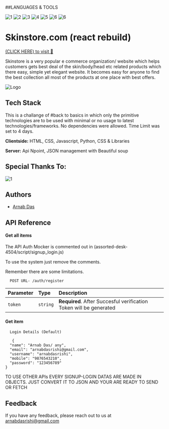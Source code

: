 ##LANGUAGES & TOOLS

![1](https://img.shields.io/badge/JavaScript-323330?style=for-the-badge&logo=javascript&logoColor=F7DF1E)
![2](https://img.shields.io/badge/CSS3-1572B6?style=for-the-badge&logo=css3&logoColor=white)
![3](https://img.shields.io/badge/HTML5-E34F26?style=for-the-badge&logo=html5&logoColor=white)
![4](https://img.shields.io/badge/chakra-%234ED1C5.svg?style=for-the-badge&logo=chakraui&logoColor=white)
![5](https://img.shields.io/badge/bootstrap-%23563D7C.svg?style=for-the-badge&logo=bootstrap&logoColor=white)
![6](https://img.shields.io/badge/redux-%23593d88.svg?style=for-the-badge&logo=redux&logoColor=white)
![6](https://img.shields.io/badge/python-3670A0?style=for-the-badge&logo=python&logoColor=ffdd54)



# Skinstore.com (react rebuild)
[(CLICK HERE) to visit 🔗](https://brilliant-peony-ec8019.netlify.app/)

Skinstore is a very popular e commerce organization/ website which helps customers gets best deal of the skin/body/head etc related products which there easy, simple yet elegant website. It becomes easy for anyone to find the best collection all most of the products at one place with best offers.




![Logo](https://logodix.com/logo/1954639.png)


## Tech Stack

This is a challange of #back to basics in which only the primitive technologies are to be used with minimal or no usage to latest technologies/frameworks. No dependencies were allowed. Time Limit was set to 4 days. 

**Clientside:** HTML, CSS, Javascript, Python, CSS & Libraries

**Server:** Api Npoint, JSON management with Beautiful soup



## Special Thanks To:

![1](https://lwfiles.mycourse.app/masai-school-public/283427801ef0376bad3f197fad544f38.png)

## Authors

- [Arnab Das](https://github.com/arnabdasrishi)


## API Reference

#### Get all items

The API Auth Mocker is commented out in (assorted-desk-4504/script/signup_login.js)

To use the system just remove the comments. 

Remember there are some limitations.

```http
  POST URL- /auth/register
```

| Parameter | Type     | Description                |
| :-------- | :------- | :------------------------- |
| `token` | `string` | **Required**. After Succesful verification Token will be generated |

#### Get item

```http
  Login Details (Default)
  
   {
  "name": "Arnab Das/ any",
  "email": "arnabdasrishi@gmail.com",
  "username": "arnabdasrishi",
  "mobile": "9876543210",
  "password": "123456789" 
}
```

TO USE OTHER APIs EVERY SIGNUP-LOGIN DATAS ARE MADE IN OBJECTS. JUST CONVERT IT TO JSON AND YOUR ARE READY TO SEND OR FETCH


## Feedback

If you have any feedback, please reach out to us at arnabdasrishi@gmail.com


